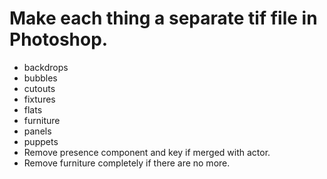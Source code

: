 # Make each thing a separate tif file in Photoshop.
* backdrops
* bubbles
* cutouts
* fixtures
* flats
* furniture
* panels
* puppets
* Remove presence component and key if merged with actor.
* Remove furniture completely if there are no more.